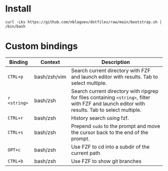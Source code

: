 # Install
```
curl -Lks https://github.com/nblagoev/dotfiles/raw/main/bootstrap.sh | /bin/bash
```
# Custom bindings

| Binding        | Context      | Description                                                                                                                                    |
| -------------- | ------------ | ---------------------------------------------------------------------------------------------------------------------------------------------- |
| `CTRL+p`       | bash/zsh/vim | Search current directory with FZF and launch editor with results. Tab to select multiple.                                                      |
| `r <string>`   | bash/zsh     | Search current directory with ripgrep for files containing `<string>`, filter with FZF and launch editor with results. Tab to select multiple. |
| `CTRL+r`       | bash/zsh     | History search using fzf.                                                                                                                      |
| `CTRL+s`       | bash/zsh     | Prepend `sudo` to the prompt and move the cursor back to the end of the prompt.                                                                |
| `OPT+c`        | bash/zsh     | Use FZF to cd into a subdir of the current path                                                                                                |
| `CTRL+b`       | bash/zsh     | Use FZF to show git branches                                                                                                                   |


